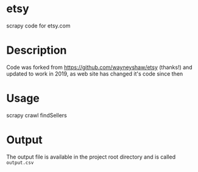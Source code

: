 # etsy
scrapy code for etsy.com

# Description
Code was forked from https://github.com/wayneyshaw/etsy (thanks!) and updated to work in 2019, as web site has changed it's code since then

# Usage
scrapy crawl findSellers

# Output
The output file is available in the project root directory and is called `output.csv`
